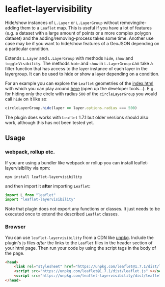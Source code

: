 # leaflet-layervisibility

Hide/show instances of `L.Layer` or `L.LayerGroup` without removing/re-adding them to
a `Leaflet` map. This is useful if you have a lot of features (e.g. a dataset with a
large amount of points or a more complex polygon dataset) and the
adding/removing-process takes some time. Another use case may be if you want to
hide/show features of a GeoJSON depending on a particular condition.

Extends `L.Layer` and `L.LayerGroup` with methods `hide`, `show` and `toggleVisibility`.
The methods `hide` and `show` in `L.LayerGroup` can take a filter function that has
access to the layer instance of each layer in the layergroup. It can be used to hide or
show a layer depending on a condition.

For an example you can explore the `Leaflet` geometries of the [index.html](index.html)
with which you can play around
[here](https://phloose.github.io/leaflet-layervisibility/) (open up the developer
tools...). E.g. for hiding only the circle with radius `500` of the `circleLayerGroup`
you would call `hide` on it like so:

```javascript
circleLayerGroup.hide(layer => layer.options.radius === 500)
```

The plugin does works with `Leaflet` 1.7.1 but older versions should also work, although
this has not been tested yet.

## Usage

### webpack, rollup etc.

If you are using a bundler like webpack or rollup you can install
leaflet-layervisibility via npm:

`npm install leaflet-layervisibility`

and then import it **after** importing `Leaflet`:

```javascript
import L from "leaflet"
import "leaflet-layervisibility"
```

Note that plugin does not export any functions or classes. It just needs to be executed
once to extend the described `Leaflet` classes.

### Browser

You can use `leaflet-layervisibility` from a CDN like [unpkg](https://unpkg.com/).
Include the plugin's js files *after* the links to the `Leaflet` files in the header
section of your html page. Then run your code by using the script tags in the body of
the page.

```html
<head>
    <link rel="stylesheet" href="https://unpkg.com/leaflet@1.7.1/dist/leaflet.css" />
    <script src="https://unpkg.com/leaflet@1.7.1/dist/leaflet.js" ></script>
    <script src="https://unpkg.com/leaflet-layervisibility/dist/leaflet-layervisibility.js"></script>
</head>
```

